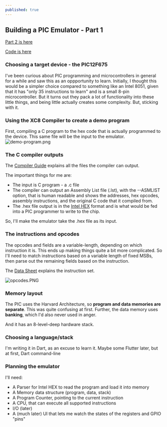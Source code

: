 ```yaml
---
published: true
---
```

## Building a PIC Emulator - Part 1

[Part 2 is here](http://bmantoni.github.io//pic-emulator-part-2/)

[Code is here](https://github.com/bmantoni/8bit-dart-emulator)

### Choosing a target device - the PIC12F675
I've been curious about PIC programming and microcontrollers in general for a while and saw this as an oppportunity to learn. Initially, I thought this would be a simpler choice compared to something like an Intel 8051, given that it has "only 35 instructions to learn" and is a small 8-pin microcontroller. But it turns out they pack a lot of functionality into these little things, and being little actually creates some complexity. But, sticking with it.

### Using the XC8 Compiler to create a demo program
First, compiling a C program to the hex code that is actually programmed to the device. This same file will be the input to the emulator.
![demo-program.png]({{site.baseurl}}/media/demo-program.png)

### The C compiler outputs
The [Compiler Guide](https://ww1.microchip.com/downloads/en/DeviceDoc/52053B.pdf) explains all the files the compiler can output.

The important things for me are:
* The input is C program - a .c file
* The compiler can output an Assembly List file (.lst), with the --ASMLIST option, that is human readable and shows the addresses, hex opcodes, assembly instructions, and the original C code that it compiled from.
* The .hex file output is in the [Intel HEX](https://en.wikipedia.org/wiki/Intel_HEX) format and is what would be fed into a PIC programmer to write to the chip.

So, I'll make the emulator take the .hex file as its input.

### The instructions and opcodes
The opcodes and fields are a variable-length, depending on which instruction it is. This ends up making things quite a bit more complicated. So I'll need to match instructions based on a variable length of fixed MSBs, then parse out the remaining fields based on the instruction.

The [Data Sheet](http://ww1.microchip.com/downloads/en/DeviceDoc/41190G.pdf) explains the instruction set.

![opcodes.PNG]({{site.baseurl}}/media/opcodes.PNG)

### Memory layout
The PIC uses the Harvard Architecture, so **program and data memories are separate**. This was quite confusing at first. Further, the data memory uses **banking**, which I'd also never used in anger.

And it has an 8-level-deep hardware stack.

### Choosing a language/stack
I'm writing it in Dart, as an excuse to learn it. Maybe some Flutter later, but at first, Dart command-line

### Planning the emulator
I'll need:
* A Parser for Intel HEX to read the program and load it into memory
* A Memory data structure (program, data, stack)
* A Program Counter, pointing to the current instruction
* A CPU, that can execute all supported instructions
* I/O (later)
* A (much later) UI that lets me watch the states of the registers and GPIO "pins"
